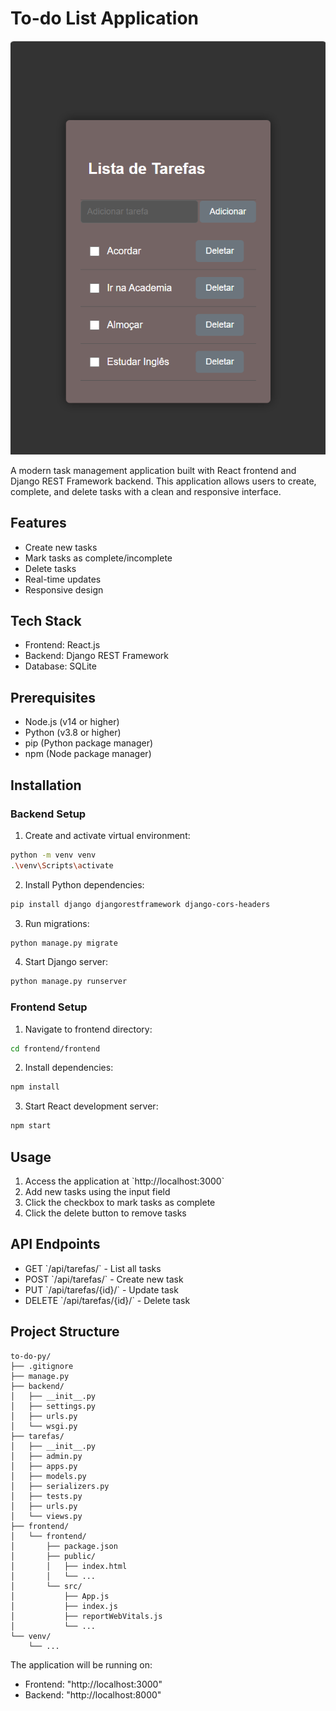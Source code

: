 # To-do List Application

<p align="center">
  <img src="./Captura de tela 2025-02-11 095247.png" alt="Descrição da Imagem">
</p>

A modern task management application built with React frontend and Django REST Framework backend. This application allows users to create, complete, and delete tasks with a clean and responsive interface.

## Features

- Create new tasks
- Mark tasks as complete/incomplete
- Delete tasks
- Real-time updates
- Responsive design

## Tech Stack

- Frontend: React.js
- Backend: Django REST Framework
- Database: SQLite

## Prerequisites

- Node.js (v14 or higher)
- Python (v3.8 or higher)
- pip (Python package manager)
- npm (Node package manager)

## Installation

### Backend Setup

1. Create and activate virtual environment:
```bash
python -m venv venv
.\venv\Scripts\activate
```

2. Install Python dependencies:
```bash
pip install django djangorestframework django-cors-headers
```

3. Run migrations:
```bash
python manage.py migrate
```

4. Start Django server:
```bash
python manage.py runserver
```

### Frontend Setup

1. Navigate to frontend directory:
```bash
cd frontend/frontend
```

2. Install dependencies:
```bash
npm install
```

3. Start React development server:
```bash
npm start
```

## Usage

1. Access the application at \`http://localhost:3000\`
2. Add new tasks using the input field
3. Click the checkbox to mark tasks as complete
4. Click the delete button to remove tasks

## API Endpoints

- GET \`/api/tarefas/\` - List all tasks
- POST \`/api/tarefas/\` - Create new task
- PUT \`/api/tarefas/{id}/\` - Update task
- DELETE \`/api/tarefas/{id}/\` - Delete task

## Project Structure

```
to-do-py/
├── .gitignore
├── manage.py
├── backend/
│   ├── __init__.py
│   ├── settings.py
│   ├── urls.py
│   └── wsgi.py
├── tarefas/
│   ├── __init__.py
│   ├── admin.py
│   ├── apps.py
│   ├── models.py
│   ├── serializers.py
│   ├── tests.py
│   ├── urls.py
│   └── views.py
├── frontend/
│   └── frontend/
│       ├── package.json
│       ├── public/
│       │   ├── index.html
│       │   └── ...
│       └── src/
│           ├── App.js
│           ├── index.js
│           ├── reportWebVitals.js
│           └── ...
└── venv/
    └── ...
```

The application will be running on:
- Frontend: "http://localhost:3000"
- Backend: "http://localhost:8000" 

